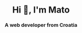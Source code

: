 <h1 align="center">Hi 👋, I'm Mato</h1>
<h3 align="center">A web developer from Croatia</h3>

<p I'm currently learning **react**. I have experience with **vue.js, node and express.** </p>





<!--
**matozu/matozu** is a ✨ _special_ ✨ repository because its `README.md` (this file) appears on your GitHub profile.



Here are some ideas to get you started:

- 🔭 I’m currently working on ...
- 🌱 I’m currently learning ...
- 👯 I’m looking to collaborate on ...
- 🤔 I’m looking for help with ...
- 💬 Ask me about ...
- 📫 How to reach me: ...
- 😄 Pronouns: ...
- ⚡ Fun fact: ...
-->

